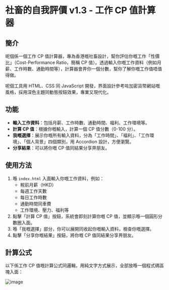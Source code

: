 # 社畜的自我評價 v1.3 - 工作 CP 值計算器

## 簡介

呢個係一個工作 CP 值計算器，專為香港嘅社畜設計，幫你評估你嘅工作「性價比」（Cost-Performance Ratio，簡稱 CP 值）。透過輸入你嘅工作資料（例如月薪、工作時數、通勤時間等），計算器會畀你一個分數，幫你了解你嘅工作值唔值得做。

呢個工具用 HTML、CSS 同 JavaScript 開發，界面設計參考咗加密貨幣網站嘅風格，採用深色主題同動態按鈕效果，專業又現代化。

## 功能

- **輸入工作資料**：包括月薪、工作時數、通勤時間、福利、工作環境等。
- **計算 CP 值**：根據你嘅輸入，計算一個 CP 值分數（0-100 分）。
- **我嘅選擇**：展示你嘅所有輸入資料，分為「工作時間」、「福利」、「工作環境」、「個人背景」四個類別，用 Accordion 設計，方便瀏覽。
- **分享結果**：可以將你嘅 CP 值同結果分享畀朋友。

## 使用方法

1. 喺 `index.html` 入面輸入你嘅工作資料，例如：
   - 稅前月薪（HKD）
   - 每週工作天數
   - 每日工作時數
   - 通勤時間同車費
   - 工作環境、壓力、福利等
2. 點擊「計算 CP 值」按鈕，系統會即刻計算你嘅 CP 值，並顯示喺一個圓形分數圈入面。
3. 喺「我嘅選擇」部分，你可以展開同收起你嘅輸入資料，檢查你嘅選擇。
4. 點擊「分享你嘅結果」按鈕，將你嘅 CP 值同結果分享畀朋友。

## 計算公式

以下係工作 CP 值嘅計算公式同邏輯，用純文字方式展示，全部放喺一個程式碼區塊入面：

![image](https://github.com/user-attachments/assets/dd49b65f-1c38-499a-940f-df1ed43feab8)
